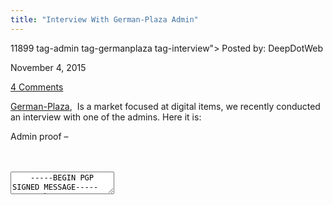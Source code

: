 ```yaml
---
title: "Interview With German-Plaza Admin"
---
```


11899  tag-admin tag-germanplaza tag-interview">
Posted by: DeepDotWeb 

<span>November 4, 2015</span>
    
<span><a href="/2015/11/04/interview-with-german-plaza-admin/#comments">4 Comments</a></span>
</p>

    
<p><a href="/marketplace-directory/listing/german-plaza/">German-Plaza</a>,  Is a market focused at digital items, we recently conducted an interview with one of the admins. Here it is:</p>
<p>Admin proof &#8211;</p>
<div id="crayon-5c106f8feb76d415318874" class="crayon-syntax crayon-theme-classic crayon-font-monaco crayon-os-pc print-yes notranslate" data-settings=" minimize scroll-mouseover" style=" margin-top: 12px; margin-bottom: 12px; font-size: 12px !important; line-height: 15px !important;">
<div class="crayon-toolbar" data-settings=" mouseover overlay hide delay" style="font-size: 12px !important;height: 18px !important; line-height: 18px !important;"><span class="crayon-title"></span>
<div class="crayon-tools" style="font-size: 12px !important;height: 18px !important; line-height: 18px !important;"><div class="crayon-button crayon-nums-button" title="Toggle Line Numbers"><div class="crayon-button-icon"></div></div><div class="crayon-button crayon-plain-button" title="Toggle Plain Code"><div class="crayon-button-icon"></div></div><div class="crayon-button crayon-wrap-button" title="Toggle Line Wrap"><div class="crayon-button-icon"></div></div><div class="crayon-button crayon-expand-button" title="Expand Code"><div class="crayon-button-icon"></div></div><div class="crayon-button crayon-copy-button" title="Copy"><div class="crayon-button-icon"></div></div><div class="crayon-button crayon-popup-button" title="Open Code In New Window"><div class="crayon-button-icon"></div></div></div></div>
<div class="crayon-info" style="min-height: 16.8px !important; line-height: 16.8px !important;"></div>
<div class="crayon-plain-wrap"><textarea wrap="soft" class="crayon-plain print-no" data-settings="dblclick" readonly style="-moz-tab-size:4; -o-tab-size:4; -webkit-tab-size:4; tab-size:4; font-size: 12px !important; line-height: 15px !important;">
    -----BEGIN PGP SIGNED MESSAGE-----
    Hash: SHA512
    
    Sending my Interview about German-Plaza in 10/31/2015.
    
    -----BEGIN PGP SIGNATURE-----
    Version: GnuPG v1
    
    iQIcBAEBCgAGBQJWNQJ5AAoJELbNUk7VfzyNIdcQAJ+GC+ZK5U0yeZmVSM49gLcf
    rUY4vZ5qDlQjMxq911mgbmGzxXbQnLd4lon0XQhqE+V3tW9V/lnyCx+ZuhtssvOU
    hUqKP3w7XJraPAzD0bO+OiL4pPUMAXnArpP8rBQiuuqgbCrQylQXU9B3mSZtlOIF
    7kiCSH5Xxa6ikdoPKf9nM82cOHQa59Y9z3yUWlAgZKiQL13fsf2yUiNUmq+ECnrx
    s7yEBaGAPn2niK5SJlbCuTzfPBYh/YbDNdVus4PoMrnwAE9NAh/Nu9/ak5gCsnQU
    yzmdgEWu+U72esJyF1ymVDI1w9A/kmuLupq6jC8O217/kvHB+Y2vWv4OLWD3CaAD
    jxNzlOQB8LC/QhqA0m6KEMl/CKWIFsiYiNcR9iQHa0AsybfZmRSP7bToR2iihPIM
    y/6MO2jVkjFOPbJWCnc7ZQwETslsGqcbt2mCZnyIpJbqWqqF5nrj3UdwT5YibtkL
    mQmFzSUgeVb/yiLBK7v+w4RNFEWwa05+hMvTB13UfiIHUZeXwHD9k05sB9yPxUfL
    Lc/P6pkoQGhWTWT0rPkqoq5cdSee1I9KuaiRuiVAfYbYoKiSqaJ6SpgmN4iraeOF
    +Wt0uPmax3DCQpECCE+7EXAa/CXoSP2wc/oEqvNXE7gGh8lWZ++8v1PyuVNrTDmx
    QlMhqTLHviVIMu1hrydm
    =XtDr
    -----END PGP SIGNATURE-----</textarea></div>
<div class="crayon-main" style="">
<table class="crayon-table">
<tr class="crayon-row">
<td class="crayon-nums " data-settings="show">
<div class="crayon-nums-content" style="font-size: 12px !important; line-height: 15px !important;"><div class="crayon-num" data-line="crayon-5c106f8feb76d415318874-1">1</div><div class="crayon-num crayon-striped-num" data-line="crayon-5c106f8feb76d415318874-2">2</div><div class="crayon-num" data-line="crayon-5c106f8feb76d415318874-3">3</div><div class="crayon-num crayon-striped-num" data-line="crayon-5c106f8feb76d415318874-4">4</div><div class="crayon-num" data-line="crayon-5c106f8feb76d415318874-5">5</div><div class="crayon-num crayon-striped-num" data-line="crayon-5c106f8feb76d415318874-6">6</div><div class="crayon-num" data-line="crayon-5c106f8feb76d415318874-7">7</div><div class="crayon-num crayon-striped-num" data-line="crayon-5c106f8feb76d415318874-8">8</div><div class="crayon-num" data-line="crayon-5c106f8feb76d415318874-9">9</div><div class="crayon-num crayon-striped-num" data-line="crayon-5c106f8feb76d415318874-10">10</div><div class="crayon-num" data-line="crayon-5c106f8feb76d415318874-11">11</div><div class="crayon-num crayon-striped-num" data-line="crayon-5c106f8feb76d415318874-12">12</div><div class="crayon-num" data-line="crayon-5c106f8feb76d415318874-13">13</div><div class="crayon-num crayon-striped-num" data-line="crayon-5c106f8feb76d415318874-14">14</div><div class="crayon-num" data-line="crayon-5c106f8feb76d415318874-15">15</div><div class="crayon-num crayon-striped-num" data-line="crayon-5c106f8feb76d415318874-16">16</div><div class="crayon-num" data-line="crayon-5c106f8feb76d415318874-17">17</div><div class="crayon-num crayon-striped-num" data-line="crayon-5c106f8feb76d415318874-18">18</div><div class="crayon-num" data-line="crayon-5c106f8feb76d415318874-19">19</div><div class="crayon-num crayon-striped-num" data-line="crayon-5c106f8feb76d415318874-20">20</div><div class="crayon-num" data-line="crayon-5c106f8feb76d415318874-21">21</div><div class="crayon-num crayon-striped-num" data-line="crayon-5c106f8feb76d415318874-22">22</div></div>
</td>
<td class="crayon-code"><div class="crayon-pre" style="font-size: 12px !important; line-height: 15px !important; -moz-tab-size:4; -o-tab-size:4; -webkit-tab-size:4; tab-size:4;"><div class="crayon-line" id="crayon-5c106f8feb76d415318874-1"><span class="crayon-o">--</span><span class="crayon-o">--</span><span class="crayon-o">-</span><span class="crayon-e">BEGIN </span><span class="crayon-e">PGP </span><span class="crayon-t">SIGNED</span><span class="crayon-h"> </span><span class="crayon-v">MESSAGE</span><span class="crayon-o">--</span><span class="crayon-o">--</span><span class="crayon-o">-</span></div><div class="crayon-line crayon-striped-line" id="crayon-5c106f8feb76d415318874-2"><span class="crayon-v">Hash</span><span class="crayon-o">:</span><span class="crayon-h"> </span><span class="crayon-e">SHA512</span></div><div class="crayon-line" id="crayon-5c106f8feb76d415318874-3"><span class="crayon-e"> </span></div><div class="crayon-line crayon-striped-line" id="crayon-5c106f8feb76d415318874-4"><span class="crayon-e">Sending </span><span class="crayon-e">my </span><span class="crayon-e">Interview </span><span class="crayon-e">about </span><span class="crayon-v">German</span><span class="crayon-o">-</span><span class="crayon-e">Plaza </span><span class="crayon-st">in</span><span class="crayon-h"> </span><span class="crayon-cn">10</span><span class="crayon-o">/</span><span class="crayon-cn">31</span><span class="crayon-o">/</span><span class="crayon-cn">2015.</span></div><div class="crayon-line" id="crayon-5c106f8feb76d415318874-5"><span class="crayon-h"> </span></div><div class="crayon-line crayon-striped-line" id="crayon-5c106f8feb76d415318874-6"><span class="crayon-o">--</span><span class="crayon-o">--</span><span class="crayon-o">-</span><span class="crayon-e">BEGIN </span><span class="crayon-e">PGP </span><span class="crayon-v">SIGNATURE</span><span class="crayon-o">--</span><span class="crayon-o">--</span><span class="crayon-o">-</span></div><div class="crayon-line" id="crayon-5c106f8feb76d415318874-7"><span class="crayon-v">Version</span><span class="crayon-o">:</span><span class="crayon-h"> </span><span class="crayon-e">GnuPG </span><span class="crayon-e">v1</span></div><div class="crayon-line crayon-striped-line" id="crayon-5c106f8feb76d415318874-8"><span class="crayon-e"> </span></div><div class="crayon-line" id="crayon-5c106f8feb76d415318874-9"><span class="crayon-v">iQIcBAEBCgAGBQJWNQJ5AAoJELbNUk7VfzyNIdcQAJ</span><span class="crayon-o">+</span><span class="crayon-v">GC</span><span class="crayon-o">+</span><span class="crayon-e">ZK5U0yeZmVSM49gLcf</span></div><div class="crayon-line crayon-striped-line" id="crayon-5c106f8feb76d415318874-10"><span class="crayon-v">rUY4vZ5qDlQjMxq911mgbmGzxXbQnLd4lon0XQhqE</span><span class="crayon-o">+</span><span class="crayon-v">V3tW9V</span><span class="crayon-o">/</span><span class="crayon-v">lnyCx</span><span class="crayon-o">+</span><span class="crayon-e">ZuhtssvOU</span></div><div class="crayon-line" id="crayon-5c106f8feb76d415318874-11"><span class="crayon-v">hUqKP3w7XJraPAzD0bO</span><span class="crayon-o">+</span><span class="crayon-i">OiL4pPUMAXnArpP8rBQiuuqgbCrQylQXU9B3mSZtlOIF</span></div><div class="crayon-line crayon-striped-line" id="crayon-5c106f8feb76d415318874-12"><span class="crayon-cn">7kiCSH5Xxa6ikdoPKf9nM82cOHQa59Y9z3yUWlAgZKiQL13fsf2yUiNUmq</span><span class="crayon-o">+</span><span class="crayon-e">ECnrx</span></div><div class="crayon-line" id="crayon-5c106f8feb76d415318874-13"><span class="crayon-v">s7yEBaGAPn2niK5SJlbCuTzfPBYh</span><span class="crayon-o">/</span><span class="crayon-v">YbDNdVus4PoMrnwAE9NAh</span><span class="crayon-o">/</span><span class="crayon-v">Nu9</span><span class="crayon-o">/</span><span class="crayon-e">ak5gCsnQU</span></div><div class="crayon-line crayon-striped-line" id="crayon-5c106f8feb76d415318874-14"><span class="crayon-v">yzmdgEWu</span><span class="crayon-o">+</span><span class="crayon-v">U72esJyF1ymVDI1w9A</span><span class="crayon-o">/</span><span class="crayon-v">kmuLupq6jC8O217</span><span class="crayon-o">/</span><span class="crayon-v">kvHB</span><span class="crayon-o">+</span><span class="crayon-e">Y2vWv4OLWD3CaAD</span></div><div class="crayon-line" id="crayon-5c106f8feb76d415318874-15"><span class="crayon-v">jxNzlOQB8LC</span><span class="crayon-o">/</span><span class="crayon-v">QhqA0m6KEMl</span><span class="crayon-o">/</span><span class="crayon-i">CKWIFsiYiNcR9iQHa0AsybfZmRSP7bToR2iihPIM</span></div><div class="crayon-line crayon-striped-line" id="crayon-5c106f8feb76d415318874-16"><span class="crayon-v">y</span><span class="crayon-o">/</span><span class="crayon-cn">6MO2jVkjFOPbJWCnc7ZQwETslsGqcbt2mCZnyIpJbqWqqF5nrj3UdwT5YibtkL</span></div><div class="crayon-line" id="crayon-5c106f8feb76d415318874-17"><span class="crayon-v">mQmFzSUgeVb</span><span class="crayon-o">/</span><span class="crayon-v">yiLBK7v</span><span class="crayon-o">+</span><span class="crayon-v">w4RNFEWwa05</span><span class="crayon-o">+</span><span class="crayon-e">hMvTB13UfiIHUZeXwHD9k05sB9yPxUfL</span></div><div class="crayon-line crayon-striped-line" id="crayon-5c106f8feb76d415318874-18"><span class="crayon-v">Lc</span><span class="crayon-o">/</span><span class="crayon-v">P6pkoQGhWTWT0rPkqoq5cdSee1I9KuaiRuiVAfYbYoKiSqaJ6SpgmN4iraeOF</span></div><div class="crayon-line" id="crayon-5c106f8feb76d415318874-19"><span class="crayon-o">+</span><span class="crayon-v">Wt0uPmax3DCQpECCE</span><span class="crayon-o">+</span><span class="crayon-cn">7EXAa</span><span class="crayon-o">/</span><span class="crayon-v">CXoSP2wc</span><span class="crayon-o">/</span><span class="crayon-v">oEqvNXE7gGh8lWZ</span><span class="crayon-o">++</span><span class="crayon-cn">8v1PyuVNrTDmx</span></div><div class="crayon-line crayon-striped-line" id="crayon-5c106f8feb76d415318874-20"><span class="crayon-v">QlMhqTLHviVIMu1hrydm</span></div><div class="crayon-line" id="crayon-5c106f8feb76d415318874-21"><span class="crayon-o">=</span><span class="crayon-v">XtDr</span></div><div class="crayon-line crayon-striped-line" id="crayon-5c106f8feb76d415318874-22"><span class="crayon-o">--</span><span class="crayon-o">--</span><span class="crayon-o">-</span><span class="crayon-st">END</span><span class="crayon-h"> </span><span class="crayon-e">PGP </span><span class="crayon-v">SIGNATURE</span><span class="crayon-o">--</span><span class="crayon-o">--</span><span class="crayon-o">-</span></div></div></td>
</tr>
</table>
</div>
</div>
    
<p>
<strong>Who are you and what is your background concerning the darknet?</strong></p>
<p>I&#8217;ve been part of the regular clearnet crime scene for about eight years and I entered the darknet about four years ago. Since then, I have had a lot of positive and also negative experiences with several markets and vendors. I originally began in the German scene where my team and I made a name for ourselves. If we saw anything suboptimal on the darknet, we couldn&#8217;t just watch helplessly. We acted immediately and were able to rectify justice and gather invaluable experiences.</p>
<p>Obviously I won’t any nicknames or specific projects which could be retraced back to us. I&#8217;m sure you understand that. =)</p>
<p><strong>What is your role in German-Plaza?</strong></p>
<p>As far as I&#8217;m concerned, I am responsible for both the vendor support and the marketing. We advertise internationally on a lot of sites and on clearnet and darknet forums, advertisements on Tor, on .onion wikis, and of course on listings such as Reddit, DNStats and DeepDotWeb. Basically, it&#8217;s my goal to increase our customer base.</p>
<p>Furthermore, we have a great coder and another admin who are concerned  with internal matters such as customer contact, site improvement, and conflicts and support. However, we don&#8217;t draw clear lines between our work areas and often help each other out. In doing so, we are able to supplement each other&#8217;s work and offer our customers the best experience possible.</p>
<p><strong>How long have you been around?</strong></p>
<p>German-Plaza opened its doors in April 2015. It initially started as a German-local only project. We, however, quickly realised that German-Plaza could also be turned into an internationally endeavor for users and vendors, especially regarding digital goods. Hence, we decided to enter the international market &#8211;  this turned out to be a prudent decision. Since the opening of our website, we have just under 6000 users and over 100 vendors with the trend going upwards. This shows us that our concept appeals to both users and vendors.</p>
<p><strong>Can you tell us how german plaza started?</strong></p>
<p>Digital goods such as CCs, ELVs and OBs are traded in frequently on a lot of forums and communities. Usually, the trading isn’t relatively safe for either the vendor or the buyer, and since there isn&#8217;t a single community or forum with a high market share, we decided to change this. Our goal was to create an international marketplace specializing in the secure trading of digital goods. This plan was feasible, so we acted swiftly, and thus German Plaza was born.</p>
<p>In addition to the goals mentioned, there were also a few others: we wanted to offer a platform where trades are done quickly and simply. We could also offer an responsive customer service ensuring security for our customers when trading. Trades should no longer be needed to be handled with communication sites like Jabber, which cannot offer the security and simplicity that we offer.</p>
<p><strong>What distinguishes German-Plaza from other markets?</strong></p>
<p>The main difference is that we are currently specialized in digital goods. For example, CC BINs are shown explicitly and you can search for certain BINs as well as other product specifications thanks to our highly-functional search engine. Once the user decides to buy a product he or she will receive it instantly.</p>
<p>We offer vendors a perfect platform for selling accounts, CCs and digital goods of any kind. Furthermore, we focused on keeping trades simple and the replacement system just/fair. Every single vendor defines the replacement rules on his or her own. In addition to that, there is a feedback system. If the buyer regards the replacement rules, he cannot be scammed at all. Our customers appreciate this safety a lot.</p>
<p>Given the feedback system, the buyers can buy from highly-rated vendor, which brings up another point: vendors will want to gain positive feedback in order to attract more buyers and will do so by selling good products for good prices &#8211; a win-win situation. Buyers rely on the good feedback and so do vendors. Vendors are given an incentive to achieve customer satisfaction.</p>
<p><strong>Does your market specialize only in carding digital goods or other types as well?</strong></p>
<p>It’s not only about carding. Our vendors also offer many types of accounts, banking logins, gamekeys, root-servers and smtps. We plan to add more products in the future.</p>
<p><strong>Can you share some interesting insights as a market admin?</strong></p>
<p>There are a lot of challenges that come with being a market admin. On the one hand, it&#8217;s a balancing act to satisfy vendors on one hand, and buyers on the other. Additionally, there are a lot of expectations for our support. Moreover, we have to enforce maximum security and transparency and protect the site from attacks.  Besides that, we are always looking to enhance our market/website and implement new features and improvements. As market admins we are busy all the time. =)</p>
<p><strong>Any tips to the users for keeping them safer?</strong></p>
<p>Being on the Internet, every user has to prioritize his or her safety. This applies to both the Clearweb and the Darknet. An encrypted hard-drive, Socks-proxies, and <a href="/vpn-comparison-chart/">a VPN</a> should be part of every user&#8217;s standard equipment if he or she wants to stay active on the Darknet. Better safe than sorry! =)</p>
<p>Furthermore, we suggest that our users to use our PGP and 2-FA and never use the same password twice. PGP and 2-FA are very safe solutions in order to prevent attacks from third parties.</p>
<p>By taking these precautions, you can safely be a contributing member on the Darknet.</p>
<p><strong>What do you think about the other markets which are currently operating. Are there any market admins you think that are doing a good or bad job?</strong></p>
<p>I think a lot of markets are doing a good job. However, we do not compare ourselves wth other markets since we take another a different approach by specializing on digital goods. Our focus is on improving our market frequently and putting our customers&#8217; wishes and ideas into action. In the end, every user should decide for him or herself which market he or she wants to trust.</p>
<p><strong>Anything else you want to add to the readers?</strong></p>
<p>If anyone has feedback, questions, or any kind of problem, please write a support ticket to us and we will take care of it. We place a lot of importance on our users’ opinions. So if anyone thinks that we could do anything better, please feel free to contact us. Alongside our users, we have the ability to make our market even greater!</p>
</div>
<a href="/tag/admin/" rel="tag">admin</a> <a href="/tag/germanplaza/" rel="tag">germanplaza</a> <a href="/tag/interview/" rel="tag">interview</a></span> 
Updated: 2015-11-04

    

